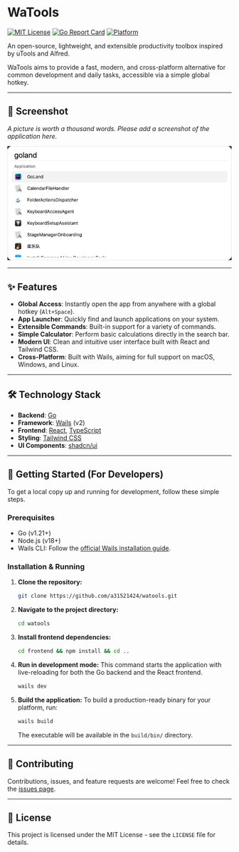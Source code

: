 # WaTools

[![MIT License](https://img.shields.io/badge/License-MIT-blue.svg)](https://github.com/a31521424/watools/blob/main/LICENSE)
[![Go Report Card](https://goreportcard.com/badge/github.com/a31521424/watools)](https://goreportcard.com/report/github.com/a31521424/watools)
[![Platform](https://img.shields.io/badge/platform-macOS%20%7C%20Windows%20%7C%20Linux-lightgrey.svg)](https://wails.io)

An open-source, lightweight, and extensible productivity toolbox inspired by uTools and Alfred.

WaTools aims to provide a fast, modern, and cross-platform alternative for common development and daily tasks, accessible via a simple global hotkey.

---

## 📸 Screenshot

*A picture is worth a thousand words. Please add a screenshot of the application here.*

![WaTools Screenshot](https://raw.githubusercontent.com/a31521424/watools/main/screenshot.png)

---

## ✨ Features

-   **Global Access**: Instantly open the app from anywhere with a global hotkey (`Alt+Space`).
-   **App Launcher**: Quickly find and launch applications on your system.
-   **Extensible Commands**: Built-in support for a variety of commands.
-   **Simple Calculator**: Perform basic calculations directly in the search bar.
-   **Modern UI**: Clean and intuitive user interface built with React and Tailwind CSS.
-   **Cross-Platform**: Built with Wails, aiming for full support on macOS, Windows, and Linux.

---

## 🛠️ Technology Stack

-   **Backend**: [Go](https://golang.org/)
-   **Framework**: [Wails](https://wails.io/) (v2)
-   **Frontend**: [React](https://reactjs.org/), [TypeScript](https://www.typescriptlang.org/)
-   **Styling**: [Tailwind CSS](https://tailwindcss.com/)
-   **UI Components**: [shadcn/ui](https://ui.shadcn.com/)

---

## 🚀 Getting Started (For Developers)

To get a local copy up and running for development, follow these simple steps.

### Prerequisites

-   Go (v1.21+)
-   Node.js (v18+)
-   Wails CLI: Follow the [official Wails installation guide](https://wails.io/docs/gettingstarted/installation).

### Installation & Running

1.  **Clone the repository:**
    ```sh
    git clone https://github.com/a31521424/watools.git
    ```
2.  **Navigate to the project directory:**
    ```sh
    cd watools
    ```
3.  **Install frontend dependencies:**
    ```sh
    cd frontend && npm install && cd ..
    ```
4.  **Run in development mode:**
    This command starts the application with live-reloading for both the Go backend and the React frontend.
    ```sh
    wails dev
    ```
5.  **Build the application:**
    To build a production-ready binary for your platform, run:
    ```sh
    wails build
    ```
    The executable will be available in the `build/bin/` directory.

---

## 🤝 Contributing

Contributions, issues, and feature requests are welcome! Feel free to check the [issues page](https://github.com/a31521424/watools/issues).

---

## 📄 License

This project is licensed under the MIT License - see the `LICENSE` file for details.
